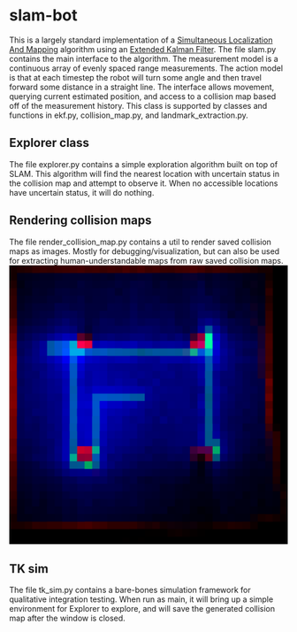# slam-bot
This is a largely standard implementation of a [Simultaneous Localization And Mapping](https://en.wikipedia.org/wiki/Simultaneous_localization_and_mapping) algorithm using an [Extended Kalman Filter](https://en.wikipedia.org/wiki/Extended_Kalman_filter).
The file slam.py contains the main interface to the algorithm. The measurement model is a continuous array of evenly spaced range measurements.
The action model is that at each timestep the robot will turn some angle and then travel forward some distance in a straight line.
The interface allows movement, querying current estimated position, and access to a collision map based off of the measurement history.
This class is supported by classes and functions in ekf.py, collision_map.py, and landmark_extraction.py.

## Explorer class
The file explorer.py contains a simple exploration algorithm built on top of SLAM.
This algorithm will find the nearest location with uncertain status in the collision map and attempt to observe it.
When no accessible locations have uncertain status, it will do nothing.

## Rendering collision maps
The file render_collision_map.py contains a util to render saved collision maps as images.
Mostly for debugging/visualization, but can also be used for extracting human-understandable maps from raw saved collision maps.
![An example of a rendered collision map.](readme_resources/tk_sim_collision_map.png?raw=true)

## TK sim
The file tk_sim.py contains a bare-bones simulation framework for qualitative integration testing.
When run as main, it will bring up a simple environment for Explorer to explore, and will save the generated collision map after the window is closed.
